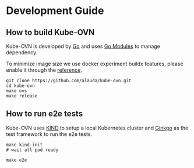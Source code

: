 # Development Guide

## How to build Kube-OVN

Kube-OVN is developed by [Go](https://golang.org/) and uses [Go Modules](https://github.com/golang/go/wiki/Modules) to manage dependency.

To minimize image size we use docker experiment buildx features, please enable it through the [reference](https://docs.docker.com/develop/develop-images/build_enhancements/).

```
git clone https://github.com/alauda/kube-ovn.git
cd kube-ovn
make ovs
make release
```

## How to run e2e tests

Kube-OVN uses [KIND](https://kind.sigs.k8s.io/) to setup a local Kubernetes cluster 
and [Ginkgo](https://onsi.github.io/ginkgo/) as the test framework to run the e2e tests.

```
make kind-init
# wait all pod ready

make e2e
```
